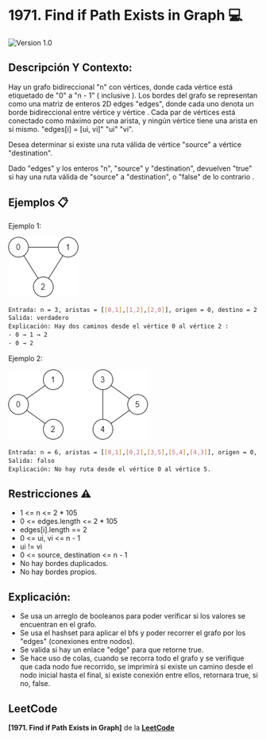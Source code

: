 # 1971. Find if Path Exists in Graph 💻

![Version 1.0](https://img.shields.io/badge/version-1.0.-blue.svg) 

## Descripción Y Contexto:

Hay un grafo bidireccional "n" con vértices, donde cada vértice está etiquetado de "0" a "n - 1" ( inclusive ). Los bordes del grafo se representan como una matriz de enteros 2D edges "edges", donde cada uno denota un borde bidireccional entre vértice y vértice . Cada par de vértices está conectado como máximo por una arista, y ningún vértice tiene una arista en sí mismo. "edges[i] = [ui, vi]" "ui" "vi".

Desea determinar si existe una ruta válida de vértice "source" a vértice "destination".

Dado "edges" y los enteros "n", "source" y "destination", devuelven "true" si hay una ruta válida de "source" a "destination", o "false" de lo contrario .

## Ejemplos 📋

Ejemplo 1:

![Imagen de Evidencia](https://github.com/Andrea-lol/Taller-Estructuras-Datos-Avanzadas/blob/main/1971.%20Find%20if%20Path%20Exists%20in%20Graph/img/Ejemplo1.png "Esta es una imagen de muestra.")

```bash
Entrada: n = 3, aristas = [[0,1],[1,2],[2,0]], origen = 0, destino = 2 
Salida: verdadero
Explicación: Hay dos caminos desde el vértice 0 al vértice 2 : 
- 0 → 1 → 2 
- 0 → 2
```

Ejemplo 2:

![Imagen de Evidencia](https://github.com/Andrea-lol/Taller-Estructuras-Datos-Avanzadas/blob/main/1971.%20Find%20if%20Path%20Exists%20in%20Graph/img/Ejemplo2.png "Esta es una imagen de muestra.")

```bash
Entrada: n = 6, aristas = [[0,1],[0,2],[3,5],[5,4],[4,3]], origen = 0, destino = 5 
Salida: falso
Explicación: No hay ruta desde el vértice 0 al vértice 5.
```

## Restricciones ⚠️	

* 1 <= n <= 2 * 105
* 0 <= edges.length <= 2 * 105
* edges[i].length == 2
* 0 <= ui, vi <= n - 1
* ui != vi
* 0 <= source, destination <= n - 1
* No hay bordes duplicados.
* No hay bordes propios.

## Explicación:

* Se usa un arreglo de booleanos para poder verificar si los valores se encuentran en el grafo.
* Se usa el hashset para aplicar el bfs y poder recorrer el grafo por los "edges" (conexiones entre nodos).
* Se valida si hay un enlace "edge" para que retorne true.
* Se hace uso de colas, cuando se recorra todo el grafo y se verifique que cada nodo fue recorrido, se imprimirá si existe un camino desde el nodo inicial hasta el final, si existe conexión entre ellos, retornara true, si no, false.
    
## LeetCode
**[1971. Find if Path Exists in Graph]** de la **[LeetCode]**

[919. Complete Binary Tree Inserter]: https://leetcode.com/problems/find-if-path-exists-in-graph/description/
[LeetCode]: https://leetcode.com
